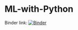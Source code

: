# ML-with-Python

Binder link: [![Binder](https://mybinder.org/badge_logo.svg)](https://mybinder.org/v2/gh/amritphuyal/ML-with-Python/tree/master/HEAD?labpath=https%3A%2F%2Fgithub.com%2Famritphuyal%2FML-with-Python%2Fblob%2Fmaster%2FMl%2520with%2520python.ipynb)

